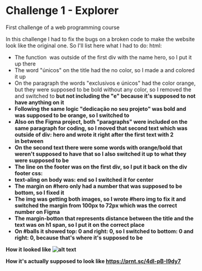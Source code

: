 # Challenge 1 - Explorer
First challenge of a web programming course 

In this challenge I had to fix the bugs on a broken code to make the website look like the original one. So I'll list here what I had to do:
html:
- The function <img> was outside of the first div with the name hero, so I put it up there
- The word "únicos" on the title had the no color, so I made a <span> and colored it up
- On the paragraph the words "exclusivos e únicos" had the color orange, but they were supposed to be bold without any color, so I removed the <span> and switched to <strong> but not including the "e" because it's supposed to not have anything on it
- Following the same logic "dedicação no seu projeto" was bold and was supposed to be orange, so I switched <strong> to <span>
- Also on the Figma project, both "paragraphs" were included on the same paragraph for coding, so I moved that second text which was outside of div: hero and wrote it right after the first text with 2 <br> in between
- On the second text there were some words with orange/bold that weren't supposed to have that so I also switched it up to what they were supposed to be
- The line on the footer was on the first div, so I put it back on the div footer
css:
- text-aling on body was: end so I switched it for center
- The margin on #hero only had a number that was supposed to be bottom, so I fixed it
- The img was getting both images, so I wrote #hero img to fix it and switched the margin from 100px to 72px which was the correct number on Figma
- The margin-botton that represents distance between the title and the text was on h1 span, so I put it on the correct place
- On #balls it showed top: 0 and right: 0, so I switched to bottom: 0 and right: 0, because that's where it's supposed to be

How it looked like ![alt text](https://prnt.sc/NVijqrSIKED4)

How it's actually supposed to look like https://prnt.sc/4dl-pB-I9dy7
